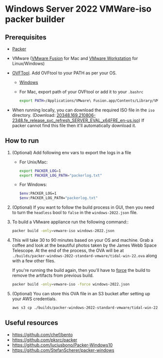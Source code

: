 # Windows Server 2022 VMWare-iso packer builder

## Prerequisites

- [Packer](https://learn.hashicorp.com/tutorials/packer/get-started-install-cli?in=packer/aws-get-started#installing-packer)
- VMware ([VMware Fusion](https://www.vmware.com/au/products/fusion.html) for Mac and [VMware Workstation](https://www.vmware.com/au/products/workstation-player.html) for Linux/Windows)
- [OVFTool](https://developer.vmware.com/web/tool/4.4.0/ovf). Add OVFtool to your PATH as per your OS.
  - [Windows](https://support.us.ovhcloud.com/hc/en-us/articles/360017548080-How-to-Download-a-VM-as-an-OVF-Using-Windows#VAR)
  - For Mac, export path of your OVFtool or add it to your `.bashrc`

    ```sh
    export PATH=/Applications/VMware\ Fusion.app/Contents/Library/VMware\ OVF\ Tool/:$PATH
    ```

- When running locally, you can download the required ISO file in the `iso` directory. (Download: [20348.169.210806-2348.fe_release_svc_refresh_SERVER_EVAL_x64FRE_en-us.iso](https://software-download.microsoft.com/download/sg/20348.169.210806-2348.fe_release_svc_refresh_SERVER_EVAL_x64FRE_en-us.iso)) If packer cannot find this file then it'll automatically download it.

## How to run

1. (Optional) Add following env vars to export the logs in a file
   - For Unix/Mac:

      ```sh
      export PACKER_LOG=1
      export PACKER_LOG_PATH="packerlog.txt"
      ```

   - For Windows:

      ```sh
      $env:PACKER_LOG=1
      $env:PACKER_LOG_PATH="packerlog.txt"
      ```

2. (Optional) If you want to follow the build process in GUI, then you need to turn the `headless` bool to `false` in the `windows-2022.json` file.

3. To build a VMware appliance run the following command::

      ```sh
      packer build -only=vmware-iso windows-2022.json
      ```

4. This will take 30 to 90 minutes based on your OS and machine. Grab a coffee and look at the beautiful photos taken by the James Webb Space Telescope. At the end of the process, the OVA will be at `./builds/packer-windows-2022-standard-vmware/tidal-win-22.ova` along with a few other files.

   If you're running the build again, then you'll have to [force](https://www.packer.io/docs/commands/build#force) the build to remove the artifacts from previous build.

   ```sh
   packer build -only=vmware-iso -force windows-2022.json
   ```

5. (Optional) You can store this OVA file in an S3 bucket after setting up your AWS credentials.

   ```sh
   aws s3 cp ./builds/packer-windows-2022-standard-vmware/tidal-win-22.ova s3://YOUR_BUCKET_NAME/
   ```

## Useful resources

- <https://github.com/chef/bento>
- <https://github.com/pksrc/packer>
- <https://github.com/luciusbono/Packer-Windows10>
- <https://github.com/StefanScherer/packer-windows>
